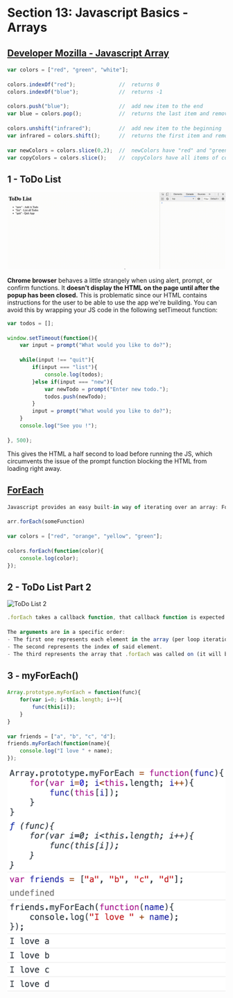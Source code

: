 # Section 13: Javascript Basics - Arrays

## [Developer Mozilla - Javascript Array](https://developer.mozilla.org/en-US/docs/Web/JavaScript/Reference/Global_Objects/Array)

```javascript
var colors = ["red", "green", "white"];

colors.indexOf("red");				//	returns 0
colors.indexOf("blue");				//	returns -1

colors.push("blue");				//	add new item to the end
var blue = colors.pop();			//	returns the last item and removes it.

colors.unshift("infrared");			//	add new item to the beginning
var infrared = colors.shift();		//	returns the first item and removes it.

var newColors = colors.slice(0,2);	//	newColors have "red" and "green"
var copyColors = colors.slice();    //	copyColors have all items of colors.
```

## 1 - ToDo List

![ToDo List](./Photos/todo_list.gif)

**Chrome browser** behaves a little strangely when using alert, prompt, or confirm functions. It **doesn't display the HTML on the page until after the popup has been closed.** This is problematic since our HTML contains instructions for the user to be able to use the app we're building. You can avoid this by wrapping your JS code in the following setTimeout function:

```javascript
var todos = [];

window.setTimeout(function(){
	var input = prompt("What would you like to do?");

	while(input !== "quit"){
		if(input === "list"){
			console.log(todos);
		}else if(input === "new"){
			var newTodo = prompt("Enter new todo.");
			todos.push(newTodo);
		}
		input = prompt("What would you like to do?");
	}
	console.log("See you !");

}, 500);
```

This gives the HTML a half second to load before running the JS, which circumvents the issue of the prompt function blocking the HTML from loading right away.

## [ForEach](https://developer.mozilla.org/en-US/docs/Web/JavaScript/Reference/Global_Objects/Array/forEach)
```javascript
Javascript provides an easy built-in way of iterating over an array: ForEach

arr.forEach(someFunction)

var colors = ["red", "orange", "yellow", "green"];

colors.forEach(function(color){
	console.log(color);
});
```

## 2 - ToDo List Part 2
![ToDo List 2](./Photos/todo_list_2.gif)

```javascript
.forEach takes a callback function, that callback function is expected to have at least 1, but up to 3, arguments.

The arguments are in a specific order:
- The first one represents each element in the array (per loop iteration) that .forEach was called on.
- The second represents the index of said element.
- The third represents the array that .forEach was called on (it will be the same for every iteration of the loop).
```

## 3 - myForEach()
```javascript
Array.prototype.myForEach = function(func){
	for(var i=0; i<this.length; i++){
		func(this[i]);
	}
}

var friends = ["a", "b", "c", "d"];
friends.myForEach(function(name){
	console.log("I love " + name);
});
```

![](./Photos/myForEach.png)
